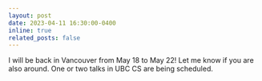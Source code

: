 ```yaml
---
layout: post
date: 2023-04-11 16:30:00-0400
inline: true
related_posts: false
---
```


I will be back in Vancouver from May 18 to May 22! Let me know if you are also around. One or two talks in UBC CS are being scheduled.